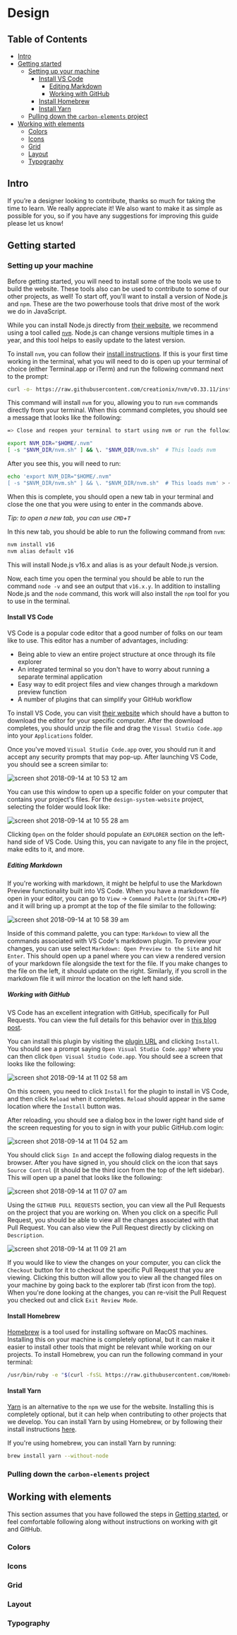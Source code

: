 # Design

<!-- prettier-ignore-start -->
<!-- START doctoc generated TOC please keep comment here to allow auto update -->
<!-- DON'T EDIT THIS SECTION, INSTEAD RE-RUN doctoc TO UPDATE -->
## Table of Contents

- [Intro](#intro)
- [Getting started](#getting-started)
  - [Setting up your machine](#setting-up-your-machine)
    - [Install VS Code](#install-vs-code)
      - [Editing Markdown](#editing-markdown)
      - [Working with GitHub](#working-with-github)
    - [Install Homebrew](#install-homebrew)
    - [Install Yarn](#install-yarn)
  - [Pulling down the `carbon-elements` project](#pulling-down-the-carbon-elements-project)
- [Working with elements](#working-with-elements)
  - [Colors](#colors)
  - [Icons](#icons)
  - [Grid](#grid)
  - [Layout](#layout)
  - [Typography](#typography)

<!-- END doctoc generated TOC please keep comment here to allow auto update -->
<!-- prettier-ignore-end -->

## Intro

If you’re a designer looking to contribute, thanks so much for taking the time
to learn. We really appreciate it! We also want to make it as simple as possible
for you, so if you have any suggestions for improving this guide please let us
know!

## Getting started

### Setting up your machine

Before getting started, you will need to install some of the tools we use to
build the website. These tools also can be used to contribute to some of our
other projects, as well! To start off, you'll want to install a version of
Node.js and `npm`. These are the two powerhouse tools that drive most of the
work we do in JavaScript.

While you can install Node.js directly from
[their website](https://nodejs.org/en/), we recommend using a tool called
[`nvm`](https://github.com/creationix/nvm#install-script). Node.js can change
versions multiple times in a year, and this tool helps to easily update to the
latest version.

To install `nvm`, you can follow their
[install instructions](https://github.com/creationix/nvm#install-script). If
this is your first time working in the terminal, what you will need to do is
open up your terminal of choice (either Terminal.app or iTerm) and run the
following command next to the prompt:

```bash
curl -o- https://raw.githubusercontent.com/creationix/nvm/v0.33.11/install.sh | bash
```

This command will install `nvm` for you, allowing you to run `nvm` commands
directly from your terminal. When this command completes, you should see a
message that looks like the following:

```bash
=> Close and reopen your terminal to start using nvm or run the following to use it now:

export NVM_DIR="$HOME/.nvm"
[ -s "$NVM_DIR/nvm.sh" ] && \. "$NVM_DIR/nvm.sh"  # This loads nvm
```

After you see this, you will need to run:

```bash
echo 'export NVM_DIR="$HOME/.nvm"
[ -s "$NVM_DIR/nvm.sh" ] && \. "$NVM_DIR/nvm.sh"  # This loads nvm' > ~/.bash_profile
```

When this is complete, you should open a new tab in your terminal and close the
one that you were using to enter in the commands above.

_Tip: to open a new tab, you can use `CMD`+`T`_

In this new tab, you should be able to run the following command from `nvm`:

```bash
nvm install v16
nvm alias default v16
```

This will install Node.js v16.x and alias is as your default Node.js version.

Now, each time you open the terminal you should be able to run the command
`node -v` and see an output that `v16.x.y`. In addition to installing Node.js
and the `node` command, this work will also install the `npm` tool for you to
use in the terminal.

#### Install VS Code

VS Code is a popular code editor that a good number of folks on our team like to
use. This editor has a number of advantages, including:

- Being able to view an entire project structure at once through its file
  explorer
- An integrated terminal so you don't have to worry about running a separate
  terminal application
- Easy way to edit project files and view changes through a markdown preview
  function
- A number of plugins that can simplify your GitHub workflow

To install VS Code, you can visit
[their website](https://code.visualstudio.com/) which should have a button to
download the editor for your specific computer. After the download completes,
you should unzip the file and drag the `Visual Studio Code.app` into your
`Applications` folder.

Once you've moved `Visual Studio Code.app` over, you should run it and accept
any security prompts that may pop-up. After launching VS Code, you should see a
screen similar to:

![screen shot 2018-09-14 at 10 53 12 am](https://user-images.githubusercontent.com/3901764/45561062-75300600-b80c-11e8-9b7b-6e1aae63d82c.png)

You can use this window to open up a specific folder on your computer that
contains your project's files. For the `design-system-website` project,
selecting the folder would look like:

![screen shot 2018-09-14 at 10 55 28 am](https://user-images.githubusercontent.com/3901764/45561178-b6281a80-b80c-11e8-84ff-56d534468254.png)

Clicking `Open` on the folder should populate an `EXPLORER` section on the
left-hand side of VS Code. Using this, you can navigate to any file in the
project, make edits to it, and more.

##### Editing Markdown

If you're working with markdown, it might be helpful to use the Markdown Preview
functionality built into VS Code. When you have a markdown file open in your
editor, you can go to `View` -> `Command Palette` (or `Shift`+`CMD`+`P`) and it
will bring up a prompt at the top of the file similar to the following:

![screen shot 2018-09-14 at 10 58 39 am](https://user-images.githubusercontent.com/3901764/45561337-2767cd80-b80d-11e8-8a2f-e2a303c70af0.png)

Inside of this command palette, you can type: `Markdown` to view all the
commands associated with VS Code's markdown plugin. To preview your changes, you
can use select `Markdown: Open Preview to the Site` and hit `Enter`. This should
open up a panel where you can view a rendered version of your markdown file
alongside the text for the file. If you make changes to the file on the left, it
should update on the right. Similarly, if you scroll in the markdown file it
will mirror the location on the left hand side.

##### Working with GitHub

VS Code has an excellent integration with GitHub, specifically for Pull
Requests. You can view the full details for this behavior over in
[this blog post](https://code.visualstudio.com/blogs/2018/09/10/introducing-github-pullrequests).

You can install this plugin by visiting the
[plugin URL](https://marketplace.visualstudio.com/items?itemName=GitHub.vscode-pull-request-github)
and clicking `Install`. You should see a prompt saying
`Open Visual Studio Code.app?` where you can then click
`Open Visual Studio Code.app`. You should see a screen that looks like the
following:

![screen shot 2018-09-14 at 11 02 58 am](https://user-images.githubusercontent.com/3901764/45561636-d3111d80-b80d-11e8-956c-d445438731c4.png)

On this screen, you need to click `Install` for the plugin to install in VS
Code, and then click `Reload` when it completes. `Reload` should appear in the
same location where the `Install` button was.

After reloading, you should see a dialog box in the lower right hand side of the
screen requesting for you to sign in with your public GitHub.com login:

![screen shot 2018-09-14 at 11 04 52 am](https://user-images.githubusercontent.com/3901764/45561720-0784d980-b80e-11e8-9aa2-ff924fba3740.png)

You should click `Sign In` and accept the following dialog requests in the
browser. After you have signed in, you should click on the icon that says
`Source Control` (it should be the third icon from the top of the left sidebar).
This will open up a panel that looks like the following:

![screen shot 2018-09-14 at 11 07 07 am](https://user-images.githubusercontent.com/3901764/45561852-53d01980-b80e-11e8-8f4e-b745e6b093d0.png)

Using the `GITHUB PULL REQUESTS` section, you can view all the Pull Requests on
the project that you are working on. When you click on a specific Pull Request,
you should be able to view all the changes associated with that Pull Request.
You can also view the Pull Request directly by clicking on `Description`.

![screen shot 2018-09-14 at 11 09 21 am](https://user-images.githubusercontent.com/3901764/45561972-a4e00d80-b80e-11e8-9c8b-e8e5e27552b6.png)

If you would like to view the changes on your computer, you can click the
`Checkout` button for it to checkout the specific Pull Request that you are
viewing. Clicking this button will allow you to view all the changed files on
your machine by going back to the explorer tab (first icon from the top). When
you're done looking at the changes, you can re-visit the Pull Request you
checked out and click `Exit Review Mode`.

#### Install Homebrew

[Homebrew](https://brew.sh/) is a tool used for installing software on MacOS
machines. Installing this on your machine is completely optional, but it can
make it easier to install other tools that might be relevant while working on
our projects. To install Homebrew, you can run the following command in your
terminal:

```bash
/usr/bin/ruby -e "$(curl -fsSL https://raw.githubusercontent.com/Homebrew/install/master/install)"
```

#### Install Yarn

[Yarn](https://yarnpkg.com/en/) is an alternative to the `npm` we use for the
website. Installing this is completely optional, but it can help when
contributing to other projects that we develop. You can install Yarn by using
Homebrew, or by following their install instructions
[here](https://yarnpkg.com/en/docs/install#alternatives-stable).

If you're using homebrew, you can install Yarn by running:

```bash
brew install yarn --without-node
```

### Pulling down the `carbon-elements` project

## Working with elements

This section assumes that you have followed the steps in
[Getting started](#getting-started), or feel comfortable following along without
instructions on working with git and GitHub.

### Colors

### Icons

### Grid

### Layout

### Typography
